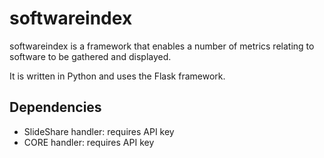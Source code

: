 # softwareindex

softwareindex is a framework that enables a number of metrics relating to software to be gathered and displayed.

It is written in Python and uses the Flask framework.

## Dependencies

* SlideShare handler: requires API key
* CORE handler: requires API key
